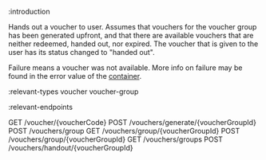 :introduction

Hands out a voucher to user. Assumes that vouchers for the voucher group has
been generated upfront, and that there are available vouchers that are neither
redeemed, handed out, nor expired. The voucher that is given to the user has its
status changed to "handed out".

Failure means a voucher was not available. More info on failure may be found in
the error value of the [container](/endpoints/#response-container).

:relevant-types voucher voucher-group

:relevant-endpoints

GET /voucher/{voucherCode}
POST /vouchers/generate/{voucherGroupId}
POST /vouchers/group
GET /vouchers/group/{voucherGroupId}
POST /vouchers/group/{voucherGroupId}
GET /vouchers/groups
POST /vouchers/handout/{voucherGroupId}
